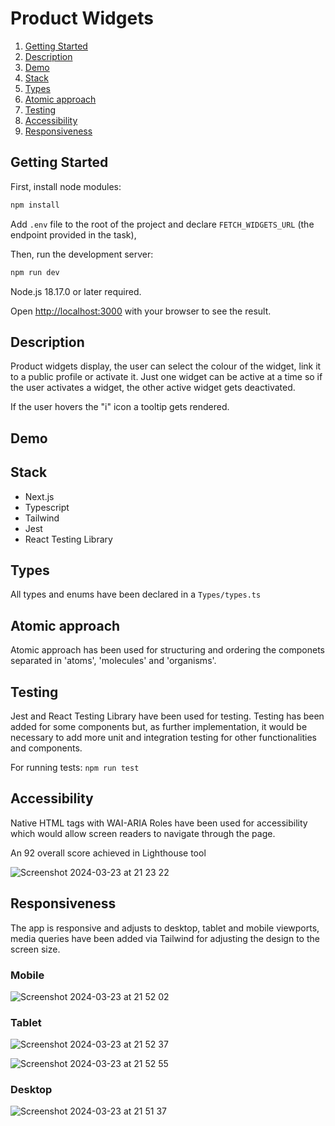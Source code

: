 # Product Widgets

1. [Getting Started](#getting-started)
2. [Description](#description)
3. [Demo](#demo)
4. [Stack](#stack)
5. [Types](#types)
6. [Atomic approach](#atomic-approach)
7. [Testing](#testing)
8. [Accessibility](#accessibility)
9. [Responsiveness](#responsiveness)

## Getting Started

First, install node modules:

```bash
npm install
```

Add `.env` file to the root of the project and declare `FETCH_WIDGETS_URL` (the endpoint provided in the task), 

Then, run the development server:

```bash
npm run dev
```

Node.js 18.17.0 or later required.

Open [http://localhost:3000](http://localhost:3000) with your browser to see the result.

## Description

Product widgets display, the user can select the colour of the widget, link it to a public profile or activate it. Just one widget can be active at a time so if the user activates a widget, the other active widget gets deactivated.

If the user hovers the "i" icon a tooltip gets rendered.

## Demo

## Stack

<ul>
  <li>Next.js</li>
  <li>Typescript</li>
  <li>Tailwind</li>
  <li>Jest</li>
  <li>React Testing Library</li>
</ul>

## Types

All types and enums have been declared in a `Types/types.ts`

## Atomic approach

Atomic approach has been used for structuring and ordering the componets separated in 'atoms', 'molecules' and 'organisms'.

## Testing

Jest and React Testing Library have been used for testing. Testing has been added for some components but, as further implementation, it would be necessary to add more unit and integration testing for other functionalities and components.

For running tests: `npm run test`

## Accessibility

Native HTML tags with WAI-ARIA Roles have been used for accessibility which would allow screen readers to navigate through the page.

An 92 overall score achieved in Lighthouse tool

![Screenshot 2024-03-23 at 21 23 22](https://github.com/david-lorenzo-vargas/Product-Widgets/assets/72414745/1bb95e4a-e97b-4bf5-858a-68eb1d578c49)

## Responsiveness

The app is responsive and adjusts to desktop, tablet and mobile viewports, media queries have been added via Tailwind for adjusting the design to the screen size.

### Mobile

![Screenshot 2024-03-23 at 21 52 02](https://github.com/david-lorenzo-vargas/Product-Widgets/assets/72414745/3d45bff7-dc8d-4381-ab6f-f1ae3375baf0)

### Tablet

![Screenshot 2024-03-23 at 21 52 37](https://github.com/david-lorenzo-vargas/Product-Widgets/assets/72414745/ff1b5cfd-b666-4ae0-870a-489e05605e22)

![Screenshot 2024-03-23 at 21 52 55](https://github.com/david-lorenzo-vargas/Product-Widgets/assets/72414745/c8e40fde-461a-46f3-ad31-7c55fc7e3149)

### Desktop

![Screenshot 2024-03-23 at 21 51 37](https://github.com/david-lorenzo-vargas/Product-Widgets/assets/72414745/668ab4bc-63ee-4baf-b19d-2b17111012f4)
